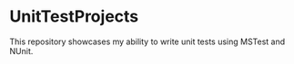 # UnitTestProjects
This repository showcases my ability to write unit tests using MSTest and NUnit.
